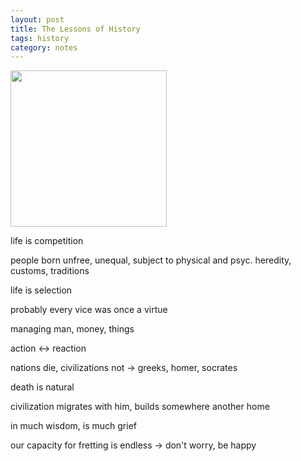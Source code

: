 ```yaml
---
layout: post
title: The Lessons of History
tags: history
category: notes  
---
```


<img height="250"  src="https://i.gr-assets.com/images/S/compressed.photo.goodreads.com/books/1387722025l/174713.jpg" />

life is competition

people born unfree, unequal, subject to physical and psyc. heredity, customs, traditions

life is selection

probably every vice was once a virtue

managing man, money, things

action <-> reaction 

nations die, civilizations not -> greeks, homer, socrates

death is natural

civilization migrates with him, builds somewhere another home 

in much wisdom, is much grief

our capacity for fretting is endless -> don't worry, be happy 

 
